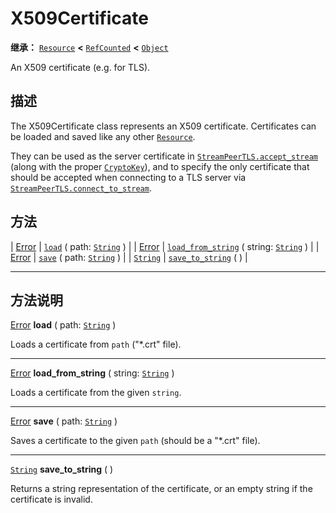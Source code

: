 <!-- ⚠ 请勿编辑本文件 ⚠ -->
<!-- 本文档使用脚本从 WeDot 引擎源码仓库生成。 -->
<!-- 生成脚本：https://github.com/WeDot-Engine/WeDot/tree/4.3/doc/tools/make_md.py； -->
<!-- 原文件：https://github.com/WeDot-Engine/WeDot/tree/4.3/doc/classes/X509Certificate.xml。 -->

<div id="_class_x509certificate"></div>

# X509Certificate

**继承：** [`Resource`](class_resource.md) **<** [`RefCounted`](class_refcounted.md) **<** [`Object`](class_object.md)

An X509 certificate (e.g. for TLS).

## 描述

The X509Certificate class represents an X509 certificate. Certificates can be loaded and saved like any other [`Resource`](class_resource.md).

They can be used as the server certificate in [`StreamPeerTLS.accept_stream`](#class_streampeertls_method_accept_stream) (along with the proper [`CryptoKey`](class_cryptokey.md)), and to specify the only certificate that should be accepted when connecting to a TLS server via [`StreamPeerTLS.connect_to_stream`](#class_streampeertls_method_connect_to_stream).

## 方法

| [Error](#enum_@globalscope_error) | [`load`](#class_x509certificate_method_load) ( path: [`String`](class_string.md) )                           |
| [Error](#enum_@globalscope_error) | [`load_from_string`](#class_x509certificate_method_load_from_string) ( string: [`String`](class_string.md) ) |
| [Error](#enum_@globalscope_error) | [`save`](#class_x509certificate_method_save) ( path: [`String`](class_string.md) )                           |
| [`String`](class_string.md)       | [`save_to_string`](#class_x509certificate_method_save_to_string) ( )                                         |

<!-- rst-class:: classref-section-separator -->

---

## 方法说明

<div id="_class_x509certificate_method_load"></div>

[Error](#enum_@globalscope_error) **load** ( path: [`String`](class_string.md) )<div id="class_x509certificate_method_load"></div>

Loads a certificate from `path` ("*.crt" file).

<!-- rst-class:: classref-item-separator -->

---

<div id="_class_x509certificate_method_load_from_string"></div>

[Error](#enum_@globalscope_error) **load_from_string** ( string: [`String`](class_string.md) )<div id="class_x509certificate_method_load_from_string"></div>

Loads a certificate from the given `string`.

<!-- rst-class:: classref-item-separator -->

---

<div id="_class_x509certificate_method_save"></div>

[Error](#enum_@globalscope_error) **save** ( path: [`String`](class_string.md) )<div id="class_x509certificate_method_save"></div>

Saves a certificate to the given `path` (should be a "*.crt" file).

<!-- rst-class:: classref-item-separator -->

---

<div id="_class_x509certificate_method_save_to_string"></div>

[`String`](class_string.md) **save_to_string** ( )<div id="class_x509certificate_method_save_to_string"></div>

Returns a string representation of the certificate, or an empty string if the certificate is invalid.

[^virtual]: 本方法通常需要用户覆盖才能生效。
[^const]: 本方法无副作用，不会修改该实例的任何成员变量。
[^vararg]: 本方法除了能接受在此处描述的参数外，还能够继续接受任意数量的参数。
[^constructor]: 本方法用于构造某个类型。
[^static]: 调用本方法无需实例，可直接使用类名进行调用。
[^operator]: 本方法描述的是使用本类型作为左操作数的有效运算符。
[^bitfield]: 这个值是由下列位标志构成位掩码的整数。
[^void]: 无返回值。
